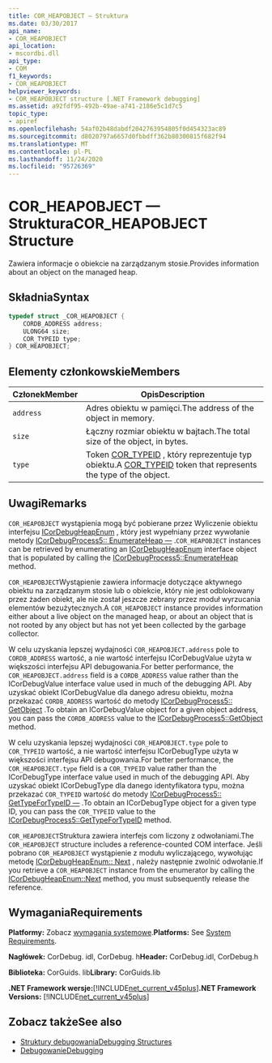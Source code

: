 ```yaml
---
title: COR_HEAPOBJECT — Struktura
ms.date: 03/30/2017
api_name:
- COR_HEAPOBJECT
api_location:
- mscordbi.dll
api_type:
- COM
f1_keywords:
- COR_HEAPOBJECT
helpviewer_keywords:
- COR_HEAPOBJECT structure [.NET Framework debugging]
ms.assetid: a92fdf95-492b-49ae-a741-2186e5c1d7c5
topic_type:
- apiref
ms.openlocfilehash: 54af02b48dabdf2042763954805f0d454323ac89
ms.sourcegitcommit: d8020797a6657d0fbbdff362b80300815f682f94
ms.translationtype: MT
ms.contentlocale: pl-PL
ms.lasthandoff: 11/24/2020
ms.locfileid: "95726369"
---
```

# <a name="cor_heapobject-structure"></a><span data-ttu-id="4c5be-102">COR_HEAPOBJECT — Struktura</span><span class="sxs-lookup"><span data-stu-id="4c5be-102">COR_HEAPOBJECT Structure</span></span>

<span data-ttu-id="4c5be-103">Zawiera informacje o obiekcie na zarządzanym stosie.</span><span class="sxs-lookup"><span data-stu-id="4c5be-103">Provides information about an object on the managed heap.</span></span>  
  
## <a name="syntax"></a><span data-ttu-id="4c5be-104">Składnia</span><span class="sxs-lookup"><span data-stu-id="4c5be-104">Syntax</span></span>  
  
```cpp  
typedef struct _COR_HEAPOBJECT {  
    CORDB_ADDRESS address;
    ULONG64 size;
    COR_TYPEID type;
} COR_HEAPOBJECT;  
```  
  
## <a name="members"></a><span data-ttu-id="4c5be-105">Elementy członkowskie</span><span class="sxs-lookup"><span data-stu-id="4c5be-105">Members</span></span>  
  
|<span data-ttu-id="4c5be-106">Członek</span><span class="sxs-lookup"><span data-stu-id="4c5be-106">Member</span></span>|<span data-ttu-id="4c5be-107">Opis</span><span class="sxs-lookup"><span data-stu-id="4c5be-107">Description</span></span>|  
|------------|-----------------|  
|`address`|<span data-ttu-id="4c5be-108">Adres obiektu w pamięci.</span><span class="sxs-lookup"><span data-stu-id="4c5be-108">The address of the object in memory.</span></span>|  
|`size`|<span data-ttu-id="4c5be-109">Łączny rozmiar obiektu w bajtach.</span><span class="sxs-lookup"><span data-stu-id="4c5be-109">The total size of the object, in bytes.</span></span>|  
|`type`|<span data-ttu-id="4c5be-110">Token [COR_TYPEID](cor-typeid-structure.md) , który reprezentuje typ obiektu.</span><span class="sxs-lookup"><span data-stu-id="4c5be-110">A [COR_TYPEID](cor-typeid-structure.md) token that represents the type of the object.</span></span>|  
  
## <a name="remarks"></a><span data-ttu-id="4c5be-111">Uwagi</span><span class="sxs-lookup"><span data-stu-id="4c5be-111">Remarks</span></span>  

 <span data-ttu-id="4c5be-112">`COR_HEAPOBJECT` wystąpienia mogą być pobierane przez Wyliczenie obiektu interfejsu [ICorDebugHeapEnum](icordebugheapenum-interface.md) , który jest wypełniany przez wywołanie metody [ICorDebugProcess5:: EnumerateHeap —](icordebugprocess5-enumerateheap-method.md) .</span><span class="sxs-lookup"><span data-stu-id="4c5be-112">`COR_HEAPOBJECT` instances can be retrieved by enumerating an [ICorDebugHeapEnum](icordebugheapenum-interface.md) interface object that is populated by calling the [ICorDebugProcess5::EnumerateHeap](icordebugprocess5-enumerateheap-method.md) method.</span></span>  
  
 <span data-ttu-id="4c5be-113">`COR_HEAPOBJECT`Wystąpienie zawiera informacje dotyczące aktywnego obiektu na zarządzanym stosie lub o obiekcie, który nie jest odblokowany przez żaden obiekt, ale nie został jeszcze zebrany przez moduł wyrzucania elementów bezużytecznych.</span><span class="sxs-lookup"><span data-stu-id="4c5be-113">A `COR_HEAPOBJECT` instance provides information either about a live object on the managed heap, or about an object that is not rooted by any object but has not yet been collected by the garbage collector.</span></span>  
  
 <span data-ttu-id="4c5be-114">W celu uzyskania lepszej wydajności `COR_HEAPOBJECT.address` pole to `CORDB_ADDRESS` wartość, a nie wartość interfejsu ICorDebugValue użyta w większości interfejsu API debugowania.</span><span class="sxs-lookup"><span data-stu-id="4c5be-114">For better performance, the `COR_HEAPOBJECT.address` field is a `CORDB_ADDRESS` value rather than the ICorDebugValue interface value used in much of the debugging API.</span></span> <span data-ttu-id="4c5be-115">Aby uzyskać obiekt ICorDebugValue dla danego adresu obiektu, można przekazać `CORDB_ADDRESS` wartość do metody [ICorDebugProcess5:: GetObject](icordebugprocess5-getobject-method.md) .</span><span class="sxs-lookup"><span data-stu-id="4c5be-115">To obtain an ICorDebugValue object for a given object address, you can pass the `CORDB_ADDRESS` value to the [ICorDebugProcess5::GetObject](icordebugprocess5-getobject-method.md) method.</span></span>  
  
 <span data-ttu-id="4c5be-116">W celu uzyskania lepszej wydajności `COR_HEAPOBJECT.type` pole to `COR_TYPEID` wartość, a nie wartość interfejsu ICorDebugType użyta w większości interfejsu API debugowania.</span><span class="sxs-lookup"><span data-stu-id="4c5be-116">For better performance, the `COR_HEAPOBJECT.type` field is a `COR_TYPEID` value rather than the ICorDebugType interface value used in much of the debugging API.</span></span> <span data-ttu-id="4c5be-117">Aby uzyskać obiekt ICorDebugType dla danego identyfikatora typu, można przekazać `COR_TYPEID` wartość do metody [ICorDebugProcess5:: GetTypeForTypeID —](icordebugprocess5-gettypefortypeid-method.md) .</span><span class="sxs-lookup"><span data-stu-id="4c5be-117">To obtain an ICorDebugType object for a given type ID, you can pass the `COR_TYPEID` value to the [ICorDebugProcess5::GetTypeForTypeID](icordebugprocess5-gettypefortypeid-method.md) method.</span></span>  
  
 <span data-ttu-id="4c5be-118">`COR_HEAPOBJECT`Struktura zawiera interfejs com liczony z odwołaniami.</span><span class="sxs-lookup"><span data-stu-id="4c5be-118">The `COR_HEAPOBJECT` structure includes a reference-counted COM interface.</span></span> <span data-ttu-id="4c5be-119">Jeśli pobrano `COR_HEAPOBJECT` wystąpienie z modułu wyliczającego, wywołując metodę [ICorDebugHeapEnum:: Next](icordebugheapenum-next-method.md) , należy następnie zwolnić odwołanie.</span><span class="sxs-lookup"><span data-stu-id="4c5be-119">If you retrieve a `COR_HEAPOBJECT` instance from the enumerator by calling the [ICorDebugHeapEnum::Next](icordebugheapenum-next-method.md) method, you must subsequently release the reference.</span></span>  
  
## <a name="requirements"></a><span data-ttu-id="4c5be-120">Wymagania</span><span class="sxs-lookup"><span data-stu-id="4c5be-120">Requirements</span></span>  

 <span data-ttu-id="4c5be-121">**Platformy:** Zobacz [wymagania systemowe](../../get-started/system-requirements.md).</span><span class="sxs-lookup"><span data-stu-id="4c5be-121">**Platforms:** See [System Requirements](../../get-started/system-requirements.md).</span></span>  
  
 <span data-ttu-id="4c5be-122">**Nagłówek:** CorDebug. idl, CorDebug. h</span><span class="sxs-lookup"><span data-stu-id="4c5be-122">**Header:** CorDebug.idl, CorDebug.h</span></span>  
  
 <span data-ttu-id="4c5be-123">**Biblioteka:** CorGuids. lib</span><span class="sxs-lookup"><span data-stu-id="4c5be-123">**Library:** CorGuids.lib</span></span>  
  
 <span data-ttu-id="4c5be-124">**.NET Framework wersje:**[!INCLUDE[net_current_v45plus](../../../../includes/net-current-v45plus-md.md)]</span><span class="sxs-lookup"><span data-stu-id="4c5be-124">**.NET Framework Versions:** [!INCLUDE[net_current_v45plus](../../../../includes/net-current-v45plus-md.md)]</span></span>  
  
## <a name="see-also"></a><span data-ttu-id="4c5be-125">Zobacz także</span><span class="sxs-lookup"><span data-stu-id="4c5be-125">See also</span></span>

- [<span data-ttu-id="4c5be-126">Struktury debugowania</span><span class="sxs-lookup"><span data-stu-id="4c5be-126">Debugging Structures</span></span>](debugging-structures.md)
- [<span data-ttu-id="4c5be-127">Debugowanie</span><span class="sxs-lookup"><span data-stu-id="4c5be-127">Debugging</span></span>](index.md)
